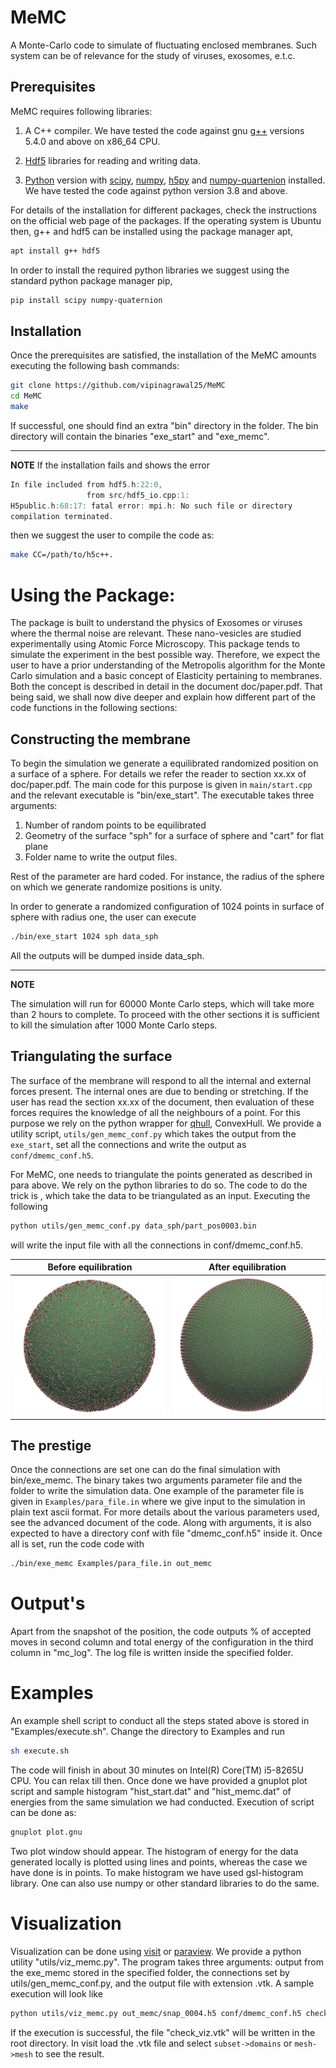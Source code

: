 # MeMC
A Monte-Carlo code to simulate of fluctuating enclosed membranes. Such system can be
of relevance for the study of viruses, exosomes, e.t.c.

## Prerequisites

MeMC requires following libraries:

1) A C++ compiler. We have tested the code against gnu [g++](https://gcc.gnu.org/) versions 5.4.0 and above on x86_64 CPU.

2) [Hdf5](https://www.hdfgroup.org/solutions/hdf5) libraries for reading and writing data.  

3) [Python](https://www.python.org/) version with [scipy](https://www.scipy.org), [numpy](https://www.numpy.org), [h5py](https://www.h5py.org) and [numpy-quartenion](https://https://pypi.org/project/numpy-quaternion/) installed. We have tested the code against python version 3.8 and above.

For details of the installation for different packages, check the instructions on the official web page of the packages. If the operating system is Ubuntu then, g++ and hdf5 can be installed using the package manager apt,

```bash
apt install g++ hdf5
```

In order to install the required python libraries we suggest using the standard
python package manager pip, 
```bash
pip install scipy numpy-quaternion
```

## Installation

Once the prerequisites are satisfied, the installation of the MeMC amounts executing
the following bash commands: 

```bash
git clone https://github.com/vipinagrawal25/MeMC
cd MeMC
make
```
If successful, one should find an extra "bin" directory in the folder. The bin
directory will contain the binaries "exe_start" and "exe_memc".

---
**NOTE**
If the installation fails and shows the error

```c
In file included from hdf5.h:22:0,
                 from src/hdf5_io.cpp:1:
H5public.h:68:17: fatal error: mpi.h: No such file or directory
compilation terminated.
```
then we suggest the user to compile the code as:

```bash 
make CC=/path/to/h5c++.
```



# Using the Package:

The package is built to understand the physics of Exosomes or viruses where the
thermal noise are relevant. These nano-vesicles are studied experimentally using
Atomic Force Microscopy. This package tends to simulate the experiment in the best
possible way. Therefore, we expect the user to have a prior understanding of
the Metropolis algorithm for the Monte Carlo simulation and a basic concept of Elasticity
pertaining to membranes. Both the concept is described in detail in the document
doc/paper.pdf.  That being said, we shall now dive deeper and explain how different
part of the code functions in the following sections:

## Constructing the membrane

To begin the simulation we generate a equilibrated randomized position on a surface
of a sphere.  For details we refer the reader to section xx.xx of doc/paper.pdf. The
main code for this purpose is given in `main/start.cpp` and the relevant  executable is "bin/exe_start". 
The executable takes three arguments:
1) Number of random points to be equilibrated
2) Geometry of the surface "sph" for a
surface of sphere and "cart" for flat plane
3) Folder name to write the output files. 

Rest of the parameter are hard coded. For instance, the radius of the sphere on
which we generate randomize positions is unity. 

In order to generate a randomized configuration of 1024 points in surface of sphere with radius one, the user can execute

```bash
./bin/exe_start 1024 sph data_sph

```
All the outputs will be dumped inside data_sph.

---
**NOTE**

The simulation will run for 60000 Monte Carlo steps, which will take more than 2 hours
to complete. To proceed with the other sections it is sufficient to kill the
simulation after 1000 Monte Carlo steps. 

## Triangulating the surface

The surface of the membrane will respond to all the internal and external forces
present. The internal ones are due to bending or stretching. If the user has read
the section xx.xx of the document, then evaluation of these forces requires the
knowledge of all the neighbours of a point. For this purpose we rely on the python wrapper for [qhull](qhull.org), ConvexHull.  We provide a utility script, `utils/gen_memc_conf.py` which takes the output from the `exe_start`, set all the connections and write the output as `conf/dmemc_conf.h5`.

For MeMC, one needs to triangulate the points generated as described in para above.
We rely on the python libraries to do so. The code to do the trick is  , which take
the data to be triangulated as an input.  Executing the following

```bash
python utils/gen_memc_conf.py data_sph/part_pos0003.bin 
```
will write the input file with all the connections in conf/dmemc_conf.h5.  

 Before equilibration      |  After equilibration
:-------------------------:|:-------------------------:
![](./doc/figs/surf_mc_random.png)   |  ![](./doc/figs/surf_mc_lattice.png)



## The prestige  
Once the connections are set one can do the final simulation with bin/exe_memc. The
binary takes two arguments parameter file and the folder to write the simulation
data. One example of the parameter file is given in `Examples/para_file.in` where we give input to the simulation in plain text ascii format. For more details about the various parameters used, see the advanced document of the code.  Along with arguments, it is also expected to have a directory conf with file
"dmemc_conf.h5" inside it. Once all is set, run the code code with

```bash
./bin/exe_memc Examples/para_file.in out_memc

```

# Output's
Apart from the snapshot of the position, the code outputs % of accepted moves in
second column and total energy of the configuration in the third column in "mc_log".
The log file is written inside the specified folder.

# Examples

An example shell script to conduct all the steps stated above is stored in
"Examples/execute.sh".  Change the directory to Examples and run

```bash
sh execute.sh
```

The code will finish in about 30 minutes on Intel(R) Core(TM) i5-8265U CPU. You can
relax till then. Once done we have provided a gnuplot plot script  and sample
histogram "hist_start.dat" and "hist_memc.dat" of energies from the same simulation
we had conducted. Execution of script can be done as:
```bash 
gnuplot plot.gnu
```
Two plot window should appear. The histogram of energy for the
data generated locally is plotted using lines and points, whereas the case we have
done is in points. To make histogram we have used gsl-histogram library. One can
also use numpy or other standard libraries to do the same. 

# Visualization
Visualization can be done using [visit](https://visit.org) or [paraview](https://www.paraview.org). We provide a python utility "utils/viz_memc.py". The program takes three arguments: output from the exe_memc stored in the specified folder, the connections set by utils/gen_memc_conf.py, and the output file with extension .vtk. A sample execution will look like
```bash
python utils/viz_memc.py out_memc/snap_0004.h5 conf/dmemc_conf.h5 check_viz.vtk
```

If the execution is successful, the file "check_viz.vtk" will be written in the root
directory. In visit load the .vtk file and select `subset->domains` or `mesh->mesh`
to see the result.

